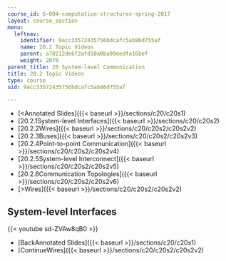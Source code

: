 ```yaml
---
course_id: 6-004-computation-structures-spring-2017
layout: course_section
menu:
  leftnav:
    identifier: 9acc33572435756bdcafc5ab86d755af
    name: 20.2 Topic Videos
    parent: a78212de6f2afd10a0ba99eedfa16bef
    weight: 2070
parent_title: 20 System-level Communication
title: 20.2 Topic Videos
type: course
uid: 9acc33572435756bdcafc5ab86d755af

---
```


*   [<Annotated Slides]({{< baseurl >}}/sections/c20/c20s1)
*   [20.2.1System-level Interfaces]({{< baseurl >}}/sections/c20/c20s2)
*   [20.2.2Wires]({{< baseurl >}}/sections/c20/c20s2/c20s2v2)
*   [20.2.3Buses]({{< baseurl >}}/sections/c20/c20s2/c20s2v3)
*   [20.2.4Point-to-point Communication]({{< baseurl >}}/sections/c20/c20s2/c20s2v4)
*   [20.2.5System-level Interconnect]({{< baseurl >}}/sections/c20/c20s2/c20s2v5)
*   [20.2.6Communication Topologies]({{< baseurl >}}/sections/c20/c20s2/c20s2v6)
*   [\>Wires]({{< baseurl >}}/sections/c20/c20s2/c20s2v2)

System-level Interfaces
-----------------------

{{< youtube sd-ZVAw8qB0 >}}

*   [BackAnnotated Slides]({{< baseurl >}}/sections/c20/c20s1)
*   [ContinueWires]({{< baseurl >}}/sections/c20/c20s2/c20s2v2)